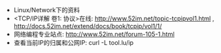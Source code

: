 - Linux/Network下的资料
- <TCP/IP详解 卷1: 协议>在线: http://www.52im.net/topic-tcpipvol1.html , http://docs.52im.net/extend/docs/book/tcpip/vol1/1/
- 网络编程专业站点: http://www.52im.net/forum-105-1.html
- 查看当前IP的归属和公网IP: curl -L tool.lu/ip